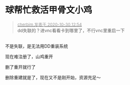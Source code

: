# 球帮忙救活甲骨文小鸡


<div class="quote"><blockquote><font size="2"><a href="https://www.hostloc.com/forum.php?mod=redirect&amp;goto=findpost&amp;pid=9374699&amp;ptid=760141" target="_blank"><font color="#999999">cherbim 发表于 2020-10-30 12:54</font></a></font><br />
dd失联的？进vnc看看卡到哪里了，不行vnc里重启一下</blockquote></div><br />
不是失联，是无法用DD重装系统

现在难注册了，山鸡重开

删了重开就行了<img id="aimg_kQm1c" onclick="zoom(this, this.src, 0, 0, 0)" class="zoom" src="https://cdn.jsdelivr.net/gh/hishis/forum-master/public/images/patch.gif" onmouseover="img_onmouseoverfunc(this)" onload="thumbImg(this)" border="0" alt="" />

删除重建就是了，现在又不是刚开始，资源充足～
